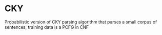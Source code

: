 # CKY
Probabilistic version of CKY parsing algorithm that parses a small corpus of sentences; training data is a PCFG in CNF
